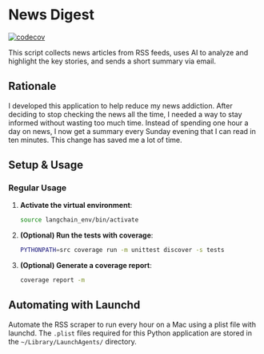 # News Digest

[![codecov](https://codecov.io/gh/masikonis/news-digest/branch/main/graph/badge.svg)](https://codecov.io/gh/masikonis/news-digest)

This script collects news articles from RSS feeds, uses AI to analyze and highlight the key stories, and sends a short summary via email.

## Rationale

I developed this application to help reduce my news addiction. After deciding to stop checking the news all the time, I needed a way to stay informed without wasting too much time. Instead of spending one hour a day on news, I now get a summary every Sunday evening that I can read in ten minutes. This change has saved me a lot of time.

## Setup & Usage

### Regular Usage

1. **Activate the virtual environment**:
    ```sh
    source langchain_env/bin/activate
    ```

2. **(Optional) Run the tests with coverage**:
    ```sh
    PYTHONPATH=src coverage run -m unittest discover -s tests
    ```

3. **(Optional) Generate a coverage report**:
    ```sh
    coverage report -m
    ```

## Automating with Launchd

Automate the RSS scraper to run every hour on a Mac using a plist file with launchd. The `.plist` files required for this Python application are stored in the `~/Library/LaunchAgents/` directory.
